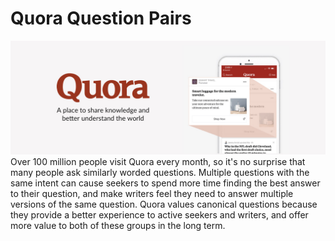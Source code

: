 # Quora Question Pairs

![img](https://github.com/rushidarge/Quora-Question-Pairs/blob/main/images/selling_on_quora-1.jpg)
Over 100 million people visit Quora every month, so it's no surprise that many people ask similarly worded questions. Multiple questions with the same intent can cause seekers to spend more time finding the best answer to their question, and make writers feel they need to answer multiple versions of the same question. Quora values canonical questions because they provide a better experience to active seekers and writers, and offer more value to both of these groups in the long term.
